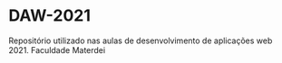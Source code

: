 # DAW-2021
Repositório utilizado nas aulas de desenvolvimento de aplicações web 2021. Faculdade Materdei
